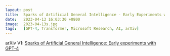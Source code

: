 ```yaml
---
layout: post
title:  Sparks of Artificial General Intelligence - Early Experiments with Gpt-4
date:   2023-04-13 16:03:30 +0800
image:  2023-04-13s.jpg
tags:   [GPT-4, Transformer, Microsoft Research, AI, arXiv]
---
```


arXiv V1: [Sparks of Artificial General Intelligence: Early experiments with GPT-4](https://arxiv.org/pdf/2303.12712.pdf)